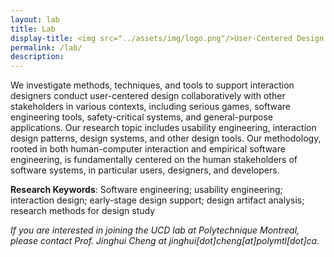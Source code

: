 ```yaml
---
layout: lab
title: Lab
display-title: <img src="../assets/img/logo.png"/>User-Centered Design (UCD) Lab
permalink: /lab/
description: 
---
```


We investigate methods, techniques, and tools to support interaction designers conduct user-centered design collaboratively with other stakeholders in various contexts, including serious games, software engineering tools, safety-critical systems, and general-purpose applications. Our research topic includes usability engineering, interaction design patterns, design systems, and other design tools. Our methodology, rooted in both human-computer interaction and empirical software engineering, is fundamentally centered on the human stakeholders of software systems, in particular users, designers, and developers.

**Research Keywords**: Software engineering; usability engineering; interaction design; early-stage design support; design artifact analysis; research methods for design study

*If you are interested in joining the UCD lab at Polytechnique Montreal, please contact Prof. Jinghui Cheng at jinghui[dot]cheng[at]polymtl[dot]ca.*